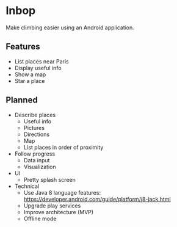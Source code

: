# Inbop

Make climbing easier using an Android application.

## Features

- List places near Paris
- Display useful info 
- Show a map
- Star a place

## Planned

- Describe places
  - Useful info
  - Pictures
  - Directions
  - Map
  - List places in order of proximity
- Follow progress
    - Data input
    - Visualization
- UI
  - Pretty splash screen
- Technical
  - Use Java 8 language features: https://developer.android.com/guide/platform/j8-jack.html
  - Upgrade play services
  - Improve architecture (MVP)
  - Offline mode
